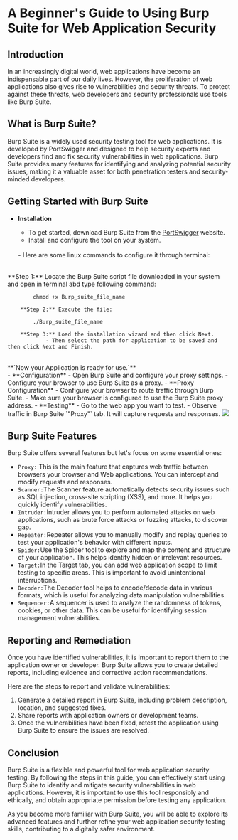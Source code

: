 # A Beginner's Guide to Using Burp Suite for Web Application Security

## Introduction
In an increasingly digital world, web applications have become an indispensable part of our daily lives. However, the proliferation of web applications also gives rise to vulnerabilities and security threats. To protect against these threats, web developers and security professionals use tools like Burp Suite. 

## What is Burp Suite?
Burp Suite is a widely used security testing tool for web applications. It is developed by PortSwigger and  designed to help security experts and developers find and fix security vulnerabilities in web applications. Burp Suite provides many features for identifying and analyzing potential security issues, making it a valuable asset for both penetration testers and security-minded developers.

## Getting Started with Burp Suite
- **Installation**
    
   - To get started, download Burp Suite from the [PortSwigger](https://portswigger.net/burp/communitydownload) website.
   - Install and configure the tool on your system.
  </br>
   - Here are some linux commands to configure it through terminal:
</br>
        **Step 1:** Locate the Burp Suite script file downloaded in your system and open in terminal abd type following command:
        
            chmod +x Burp_suite_file_name
    
        **Step 2:** Execute the file:

            ./Burp_suite_file_name

        **Step 3:** Load the installation wizard and then click Next.
                - Then select the path for application to be saved and then click Next and Finish.
</br>
   **`Now your Application is ready for use.`**
</br>
- **Configuration**
    - Open Burp Suite and configure your proxy settings.
    - Configure your browser to use Burp Suite as a proxy.
- **Proxy Configuration**
    - Configure your browser to route traffic through Burp Suite.
    - Make sure your browser is configured to use the Burp Suite proxy address.
- **Testing**
  - Go to the web app you want to test.
  - Observe  traffic in Burp Suite `"Proxy"` tab. It  will capture requests and responses.
  
<img src = "https://img.informer.com/screenshots/6863/6863084_2.png">

## Burp Suite Features
Burp Suite offers several features but let's focus on some essential ones: 
- `Proxy:` This is the main feature that captures web traffic between browsers your browser and Web applications. You can intercept and modify requests and responses.
- `Scanner:`The Scanner feature automatically detects security issues such as SQL injection, cross-site scripting (XSS), and more. It helps you quickly identify vulnerabilities.
- `Intruder:`Intruder allows you to perform automated attacks on web applications, such as brute force attacks or fuzzing attacks, to discover gap.
- `Repeater:`Repeater allows you to manually modify and replay queries to test your application's behavior with different inputs.
- `Spider:`Use the Spider tool to explore and map the content and structure of your application. This helps identify hidden or irrelevant resources.
- `Target:`In the Target tab, you can add web application scope to limit testing to specific areas. This is important to avoid unintentional interruptions.
- `Decoder:`The Decoder tool helps to encode/decode data in various formats, which is useful for analyzing data manipulation vulnerabilities.
- `Sequencer:`A sequencer is used to analyze the randomness of tokens, cookies, or other data. This can be useful for identifying session management vulnerabilities.

## Reporting and Remediation
Once you have identified vulnerabilities, it is important to report them to the application owner or developer. Burp Suite allows you to create detailed reports, including evidence and corrective action recommendations.

Here are the steps to report and validate vulnerabilities:

1. Generate a detailed report in Burp Suite, including problem description, location, and suggested fixes.
2. Share reports with application owners or development teams.
3. Once the vulnerabilities have been fixed, retest the application using Burp Suite to ensure  the issues are resolved.

## Conclusion
Burp Suite is a flexible and powerful tool for web application security testing. By following the steps  in this guide, you can effectively start using Burp Suite  to identify and mitigate security vulnerabilities in web applications. However, it is important to use this tool responsibly and ethically, and obtain appropriate permission before testing any application.

As you become more familiar with Burp Suite, you will be able to explore its advanced features and further refine your web application security testing skills,  contributing to a digitally safer environment.
